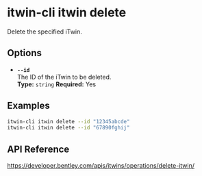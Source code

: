 # itwin-cli itwin delete

Delete the specified iTwin.

## Options

- **`--id`**  
  The ID of the iTwin to be deleted.  
  **Type:** `string` **Required:** Yes

## Examples

```bash
itwin-cli itwin delete --id "12345abcde"
itwin-cli itwin delete --id "67890fghij"
```

## API Reference

https://developer.bentley.com/apis/itwins/operations/delete-itwin/